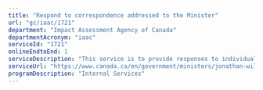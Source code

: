 ```yaml
---
title: "Respond to correspondence addressed to the Minister"
url: "gc/iaac/1721"
department: "Impact Assessment Agency of Canada"
departmentAcronym: "iaac"
serviceId: "1721"
onlineEndtoEnd: 1
serviceDescription: "This service is to provide responses to individuals or organizations, within Canada or internationally, who have sent correspondence to the Minister."
serviceUrl: "https://www.canada.ca/en/government/ministers/jonathan-wilkinson.html"
programDescription: "Internal Services"
---
```

